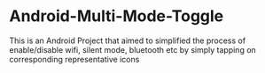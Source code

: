 Android-Multi-Mode-Toggle
=========================

This is an Android Project that aimed to simplified the process of enable/disable wifi, silent mode, bluetooth etc by simply tapping on corresponding representative icons
